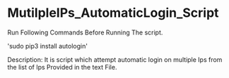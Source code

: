 # MutilpleIPs_AutomaticLogin_Script
Run Following Commands Before Running The script.

'sudo pip3 install autologin'

Description:
It is script which attempt automatic login on multiple Ips from the list of Ips Provided in the text File.
